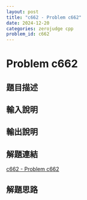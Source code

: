 ```yaml
---
layout: post
title: "c662 - Problem c662"
date: 2024-12-20
categories: zerojudge cpp
problem_id: c662
---
```


# Problem c662

## 題目描述



## 輸入說明



## 輸出說明



## 解題連結

[c662 - Problem c662](https://zerojudge.tw/ShowProblem?problemid=c662)

## 解題思路

